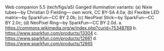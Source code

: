 Web companion 5.5 (tech/figs/a5)
Ganged illumination variants: (a) Nixie tubes—by Christian D Fielding—
own work, CC BY-SA 4.0a; (b) Flexible LED matrix—by SparkFun—CC BY
2.0b; (c) NeoPixel Stick—by SparkFun—CC BY 2.0c; (d) NeoPixel Ring—by
SparkFun—CC BY 2.0d.
a. https://commons.wikimedia.org/w/index.php?curid=75348769
b. https://www.sparkfun.com/products/13304
c. https://www.sparkfun.com/products/12661
d. https://www.sparkfun.com/products/12665
